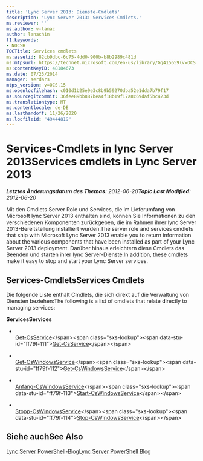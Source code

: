 ```yaml
---
title: 'Lync Server 2013: Dienste-Cmdlets'
description: 'Lync Server 2013: Services-Cmdlets.'
ms.reviewer: ''
ms.author: v-lanac
author: lanachin
f1.keywords:
- NOCSH
TOCTitle: Services cmdlets
ms:assetid: 82cb9dbc-6c75-4dd0-900b-b8b2989c481d
ms:mtpsurl: https://technet.microsoft.com/en-us/library/Gg415659(v=OCS.15)
ms:contentKeyID: 48184673
ms.date: 07/23/2014
manager: serdars
mtps_version: v=OCS.15
ms.openlocfilehash: c010d1b25e9e3c8b9b59270dba52e1dda7b79f17
ms.sourcegitcommit: 36fee89bb887bea4f18b19f17a8c69daf5bc423d
ms.translationtype: MT
ms.contentlocale: de-DE
ms.lasthandoff: 11/26/2020
ms.locfileid: "49444819"
---
```

# <a name="services-cmdlets-in-lync-server-2013"></a><span data-ttu-id="ff79f-103">Services-Cmdlets in lync Server 2013</span><span class="sxs-lookup"><span data-stu-id="ff79f-103">Services cmdlets in Lync Server 2013</span></span>

<div data-xmlns="http://www.w3.org/1999/xhtml">

<div class="topic" data-xmlns="http://www.w3.org/1999/xhtml" data-msxsl="urn:schemas-microsoft-com:xslt" data-cs="https://msdn.microsoft.com/">

<div data-asp="https://msdn2.microsoft.com/asp">



</div>

<div id="mainSection">

<div id="mainBody"><span data-ttu-id="ff79f-104">

<span> </span></span><span class="sxs-lookup"><span data-stu-id="ff79f-104">

<span> </span></span></span>

<span data-ttu-id="ff79f-105">_**Letztes Änderungsdatum des Themas:** 2012-06-20_</span><span class="sxs-lookup"><span data-stu-id="ff79f-105">_**Topic Last Modified:** 2012-06-20_</span></span>

<span data-ttu-id="ff79f-106">Mit den Cmdlets Server Role und Services, die im Lieferumfang von Microsoft lync Server 2013 enthalten sind, können Sie Informationen zu den verschiedenen Komponenten zurückgeben, die im Rahmen ihrer lync Server 2013-Bereitstellung installiert wurden.</span><span class="sxs-lookup"><span data-stu-id="ff79f-106">The server role and services cmdlets that ship with Microsoft Lync Server 2013 enable you to return information about the various components that have been installed as part of your Lync Server 2013 deployment.</span></span> <span data-ttu-id="ff79f-107">Darüber hinaus erleichtern diese Cmdlets das Beenden und starten ihrer lync Server-Dienste.</span><span class="sxs-lookup"><span data-stu-id="ff79f-107">In addition, these cmdlets make it easy to stop and start your Lync Server services.</span></span>

<div>

## <a name="services-cmdlets"></a><span data-ttu-id="ff79f-108">Services-Cmdlets</span><span class="sxs-lookup"><span data-stu-id="ff79f-108">Services Cmdlets</span></span>

<span data-ttu-id="ff79f-109">Die folgende Liste enthält Cmdlets, die sich direkt auf die Verwaltung von Diensten beziehen:</span><span class="sxs-lookup"><span data-stu-id="ff79f-109">The following is a list of cmdlets that relate directly to managing services:</span></span>

<span data-ttu-id="ff79f-110">**Services**</span><span class="sxs-lookup"><span data-stu-id="ff79f-110">**Services**</span></span>

  - <span></span>  
    <span data-ttu-id="ff79f-111">[Get-CsService](https://technet.microsoft.com/library/Gg413038(v=OCS.15))</span><span class="sxs-lookup"><span data-stu-id="ff79f-111">[Get-CsService](https://technet.microsoft.com/library/Gg413038(v=OCS.15))</span></span>

<!-- end list -->

  - <span></span>  
    <span data-ttu-id="ff79f-112">[Get-CsWindowsService](https://technet.microsoft.com/library/Gg398803(v=OCS.15))</span><span class="sxs-lookup"><span data-stu-id="ff79f-112">[Get-CsWindowsService](https://technet.microsoft.com/library/Gg398803(v=OCS.15))</span></span>

  - <span></span>  
    <span data-ttu-id="ff79f-113">[Anfang-CsWindowsService](https://technet.microsoft.com/library/Gg398561(v=OCS.15))</span><span class="sxs-lookup"><span data-stu-id="ff79f-113">[Start-CsWindowsService](https://technet.microsoft.com/library/Gg398561(v=OCS.15))</span></span>

  - <span></span>  
    <span data-ttu-id="ff79f-114">[Stopp-CsWindowsService](https://technet.microsoft.com/library/Gg398426(v=OCS.15))</span><span class="sxs-lookup"><span data-stu-id="ff79f-114">[Stop-CsWindowsService](https://technet.microsoft.com/library/Gg398426(v=OCS.15))</span></span>

</div>

<div>

## <a name="see-also"></a><span data-ttu-id="ff79f-115">Siehe auch</span><span class="sxs-lookup"><span data-stu-id="ff79f-115">See Also</span></span>


[<span data-ttu-id="ff79f-116">Lync Server PowerShell-Blog</span><span class="sxs-lookup"><span data-stu-id="ff79f-116">Lync Server PowerShell Blog</span></span>](https://go.microsoft.com/fwlink/p/?linkid=203150)  
  

<span data-ttu-id="ff79f-117"></div>

</div>

<span> </span>

</div>

</div>

</span><span class="sxs-lookup"><span data-stu-id="ff79f-117"></div>

</div>

<span> </span>

</div>

</div>

</span></span></div>

